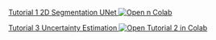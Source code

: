 [Tutorial 1 2D Segmentation UNet ![Open n Colab](https://colab.research.google.com/assets/colab-badge.svg)](https://colab.research.google.com/github/ivadomed/ivadomed/blob/yd/incorporating_colab_tutorials/testing/tutorials/tutorial_1_2d_segmentation_unet.ipynb)

[Tutorial 3 Uncertainty Estimation ![Open Tutorial 2 in Colab](https://colab.research.google.com/assets/colab-badge.svg)](https://colab.research.google.com/github/ivadomed/ivadomed/blob/yd/incorporating_colab_tutorials/testing/tutorials/tutorial_3_uncertainty_estimation.ipynb)


